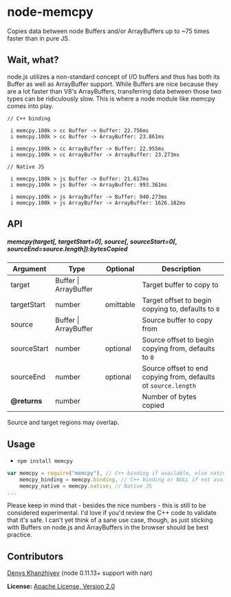 node-memcpy
===========
Copies data between node Buffers and/or ArrayBuffers up to ~75 times faster than in pure JS.

Wait, what?
-----------
node.js utilizes a non-standard concept of I/O buffers and thus has both its Buffer as well as ArrayBuffer support.
While Buffers are nice because they are a lot faster than V8's ArrayBuffers, transferring data between those two
types can be ridiculously slow. This is where a node module like memcpy comes into play.

```
// C++ binding

 i memcpy.100k > cc Buffer -> Buffer: 22.756ms
 i memcpy.100k > cc Buffer -> ArrayBuffer: 23.861ms

 i memcpy.100k > cc ArrayBuffer -> Buffer: 22.955ms
 i memcpy.100k > cc ArrayBuffer -> ArrayBuffer: 23.273ms

// Native JS

 i memcpy.100k > js Buffer -> Buffer: 21.617ms
 i memcpy.100k > js Buffer -> ArrayBuffer: 993.361ms

 i memcpy.100k > js ArrayBuffer -> Buffer: 940.273ms
 i memcpy.100k > js ArrayBuffer -> ArrayBuffer: 1626.182ms
```

API
---
##### memcpy(target[, targetStart=0], source[, sourceStart=0[, sourceEnd=source.length]):bytesCopied

| Argument     | Type                      | Optional  | Description
|--------------|---------------------------|-----------|------------------------------------------------------------------
| target       | Buffer &#124; ArrayBuffer |           | Target buffer to copy to
| targetStart  | number                    | omittable | Target offset to begin copying to, defaults to `0`
| source       | Buffer &#124; ArrayBuffer |           | Source buffer to copy from
| sourceStart  | number                    | optional  | Source offset to begin copying from, defaults to `0`
| sourceEnd    | number                    | optional  | Source offset to end copying from, defaults ot `source.length`
| **@returns** | number                    |           | Number of bytes copied

Source and target regions may overlap.

Usage
-----
* `npm install memcpy`

```js
var memcpy = require("memcpy"), // C++ binding if available, else native JS
    memcpy_binding = memcpy.binding, // C++ binding or NULL if not available
    memcpy_native = memcpy.native; // Native JS
...
```

Please keep in mind that - besides the nice numbers - this is still to be considered experimental. I'd love if you'd
review the C++ code to validate that it's safe. I can't yet think of a sane use case, though, as just sticking with
Buffers on node.js and ArrayBuffers in the browser should be best practice.

Contributors
------------
[Denys Khanzhiyev](https://github.com/xdenser) (node 0.11.13+ support with nan)

**License:** [Apache License, Version 2.0](http://www.apache.org/licenses/LICENSE-2.0.html)
